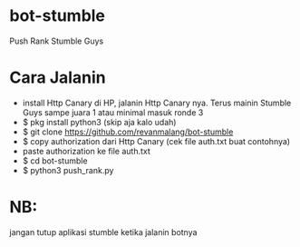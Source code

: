 # bot-stumble
Push Rank Stumble Guys

# Cara Jalanin
 - install Http Canary di HP, jalanin Http Canary nya. Terus mainin Stumble Guys sampe juara 1 atau minimal masuk ronde 3
 - $ pkg install python3 (skip aja kalo udah)
 - $ git clone https://github.com/revanmalang/bot-stumble
 - $ copy authorization dari Http Canary (cek file auth.txt buat contohnya)
 - paste authorization ke file auth.txt
 - $ cd bot-stumble
 - $ python3 push_rank.py
 
 # NB:
 jangan tutup aplikasi stumble ketika jalanin botnya

